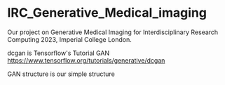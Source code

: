 # IRC_Generative_Medical_imaging
Our project on Generative Medical Imaging for Interdisciplinary Research Computing 2023, Imperial College London.


dcgan is Tensorflow's Tutorial GAN https://www.tensorflow.org/tutorials/generative/dcgan

GAN structure is our simple structure
